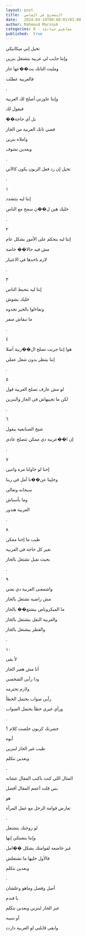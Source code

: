 ```yaml
---
layout: post
title:  التصحيح في الفاضي
date:   2024-04-10T00:00:01+03:00
author: Mahmoud Marzouk
categories: 0 - مفاهيم حياتيّة
published:  true
---
```

تخيل إني ميكانيكي

وإنتا جايب لي عربية بتشتغل بنزين

ومليت التانك بت��عها جاز

فالعربية عطلت

.

وإنتا عاوزني أصلح لك العربية

فبقول لك

��بل أي حاجة

فضي تانك العربية من الجاز

واملاه بنزين

وبعدين نشوف

.

تخيل إن رد فعل الزبون يكون كالآتي

.

١

إنتا ليه بتتشدد

خليك هين ل��ن سمح مع الناس

.

٢

إنتا ليه بتحكم على الأمور بشكل عام

مش فيه حالا�� خاصة

لازم ناخدها في الاعتبار

.

٣

إنتا ليه بتحبط الناس

خليك بشوش

وتفاءلوا بالخير تجدوه

ما تبقاش منفر

.

٤

هوا إنتا جربت تصلح ال��ربية أصلا

إنتا بتنظر بدون شغل عملي

.

٥

لو مش عارف تصلح العربية قول

لكن ما تجيبهاش في الجاز والبنزين

.

٦

شيخ الصنايعية بيقول

إن ا��عربية دي ممكن تتصلح عادي

.

٧

إحنا لو حاولنا مرة واتنين

وخلينا عن��نا أمل في ربنا

سبحانه وتعالى

وما يأسناش

العربية هتدور

.

٨

طيب ما إحنا ممكن

نغير كل حاجة في العربية

بحيث تقبل تشتغل بالجاز

.

٩

واشمعنى العربية دي يعني

مش راضية تشتغل بالجاز

ما الميكروباص بيشتغ�� بالجاز

والعربية النقل بتشتغل بالجاز

والقطر بيشتغل بالجاز

.

١٠

لأ بقى

أنا مش هغير الجاز

ودا رأيي الشخصي

ولازم تحترمه

رأيي صواب يحتمل الخطأ

ورأي غيري خطأ يحتمل الصواب

.

حضرتك كزبون خلصت كلام ؟

أيوه

طيب غير الجاز لبنزين

وبعدين نتكلم

.

المثال اللي كنت باكتب المقال عشانه

بس قلت أعمم المقال أفضل

هو

تعارض قوامة الرجل مع عمل المرأة

.

لو زوجتك بتشتغل

وإنتا بتشتكي إنها

غير خاضعة لقوامتك بشكل ��امل

فالأول خليها ما تشتغلش

وبعدين نتكلم

.

أصل وفصل وماهو وعلشان

يا فندم

غير الجاز لبنزين وبعدين نتكلم

أو سيبه

وابقى قابلني لو العربية دارت
